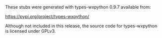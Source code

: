 These stubs were generated with types-wxpython 0.9.7 available from:

https://pypi.org/project/types-wxpython/

Although not included in this release, the source code for types-wxpython is licensed under GPLv3.
